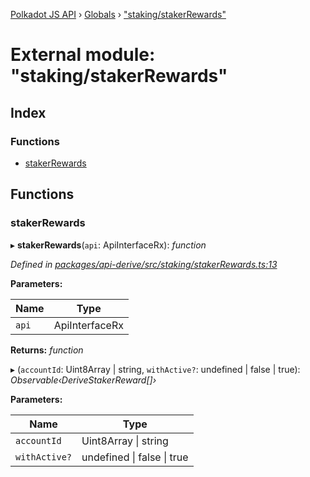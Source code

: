 [Polkadot JS API](../README.md) › [Globals](../globals.md) › ["staking/stakerRewards"](_staking_stakerrewards_.md)

# External module: "staking/stakerRewards"

## Index

### Functions

* [stakerRewards](_staking_stakerrewards_.md#stakerrewards)

## Functions

###  stakerRewards

▸ **stakerRewards**(`api`: ApiInterfaceRx): *function*

*Defined in [packages/api-derive/src/staking/stakerRewards.ts:13](https://github.com/polkadot-js/api/blob/abebe9ef43/packages/api-derive/src/staking/stakerRewards.ts#L13)*

**Parameters:**

Name | Type |
------ | ------ |
`api` | ApiInterfaceRx |

**Returns:** *function*

▸ (`accountId`: Uint8Array | string, `withActive?`: undefined | false | true): *Observable‹DeriveStakerReward[]›*

**Parameters:**

Name | Type |
------ | ------ |
`accountId` | Uint8Array &#124; string |
`withActive?` | undefined &#124; false &#124; true |
